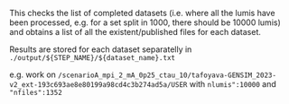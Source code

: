 This checks the list of completed datasets (i.e. where all the lumis have been processed, e.g. for a set split in 1000, there should be 10000 lumis) and obtains a list of all the existent/published files for each dataset.

Results are stored for each dataset separatelly in `./output/${STEP_NAME}/${dataset_name}.txt`



e.g. work on `/scenarioA_mpi_2_mA_0p25_ctau_10/tafoyava-GENSIM_2023-v2_ext-193c693ae8e80199a98cd4c3b274ad5a/USER` with `nlumis":10000` and `"nfiles":1352`
